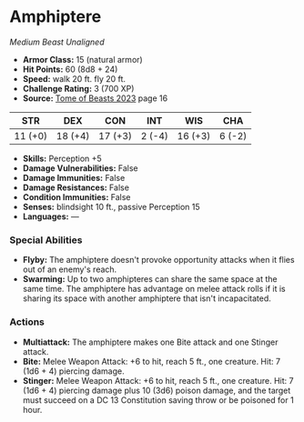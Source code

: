 # Amphiptere

*Medium* *Beast* *Unaligned*

- **Armor Class:** 15 (natural armor)
- **Hit Points:** 60 (8d8 + 24)
- **Speed:** walk 20 ft. fly 20 ft.
- **Challenge Rating:** 3 (700 XP)
- **Source:** [Tome of Beasts 2023](https://koboldpress.com/kpstore/product/tome-of-beasts-1-2023-edition/) page 16

| STR | DEX | CON | INT | WIS | CHA |
| --- | --- | --- | --- | --- | --- |
| 11 (+0) | 18 (+4) | 17 (+3) | 2 (-4) | 16 (+3) | 6 (-2) |

- **Skills:** Perception +5
- **Damage Vulnerabilities:** False
- **Damage Immunities:** False
- **Damage Resistances:** False
- **Condition Immunities:** False
- **Senses:** blindsight 10 ft., passive Perception 15
- **Languages:** —

### Special Abilities

- **Flyby:** The amphiptere doesn't provoke opportunity attacks when it flies out of an enemy's reach.
- **Swarming:** Up to two amphipteres can share the same space at the same time. The amphiptere has advantage on melee attack rolls if it is sharing its space with another amphiptere that isn't incapacitated.

### Actions

- **Multiattack:** The amphiptere makes one Bite attack and one Stinger attack.
- **Bite:** Melee Weapon Attack: +6 to hit, reach 5 ft., one creature. Hit: 7 (1d6 + 4) piercing damage.
- **Stinger:** Melee Weapon Attack: +6 to hit, reach 5 ft., one creature. Hit: 7 (1d6 + 4) piercing damage plus 10 (3d6) poison damage, and the target must succeed on a DC 13 Constitution saving throw or be poisoned for 1 hour.
